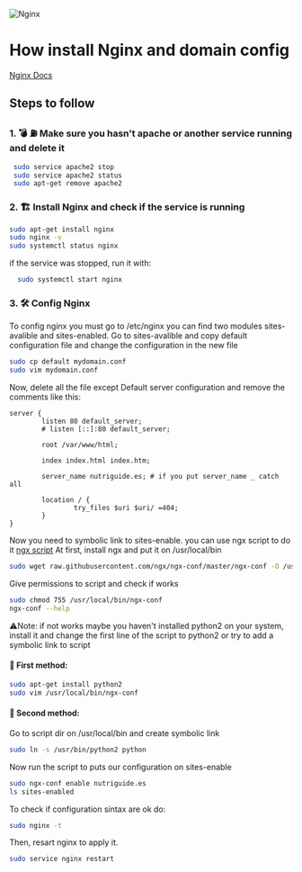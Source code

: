 <!-- ---
title: Nginx
description: Introduccion de nginx
layout: ../../layouts/MainLayout.astro
--- -->


![Nginx](https://img.shields.io/badge/nginx-%23009639.svg?style=for-the-badge&logo=nginx&logoColor=white)
# How install Nginx and domain config
[Nginx Docs](http://nginx.org/en/docs/)
## Steps to follow
### 1. 💣 ⛽ Make sure you hasn't apache or another service running and delete it
```zsh
 sudo service apache2 stop
 sudo service apache2 status
 sudo apt-get remove apache2
```
### 2. 🏗 Install Nginx and check if the service is running

```zsh
sudo apt-get install nginx
sudo nginx -v
sudo systemctl status nginx
```

if the service was stopped, run it with:
```zsh
  sudo systemctl start nginx
```
### 3. 🛠 Config Nginx
To config nginx you must go to /etc/nginx you can find two modules sites-avalible and sites-enabled.
Go to sites-avalible and copy default configuration file and change the configuration in the new file
```zsh
sudo cp default mydomain.conf
sudo vim mydomain.conf
```

Now, delete all the file except Default server configuration and remove the comments like this:
```
server {
        listen 80 default_server;
        # listen [::]:80 default_server;
        
        root /var/www/html;

        index index.html index.htm;

        server_name nutriguide.es; # if you put server_name _ catch all

        location / {
                try_files $uri $uri/ =404;
        }
}
```

Now you need to symbolic link to sites-enable. you can use ngx script to do it [ngx script](https://github.com/ngx/ngx-conf)
At first, install ngx and put it on /usr/local/bin
```zsh
sudo wget raw.githubusercontent.com/ngx/ngx-conf/master/ngx-conf -O /usr/local/bin/ngx-conf
```

Give permissions to script and check if works

```zsh
sudo chmod 755 /usr/local/bin/ngx-conf
ngx-conf --help
```

⚠Note: if not works maybe you haven't installed python2 on your system, install it and change the first line of the script to python2
or try to add a symbolic link to script
#### 🥇 First method:
```zsh
sudo apt-get install python2
sudo vim /usr/local/bin/ngx-conf
```
#### 🥈 Second method:
Go to script dir on /usr/local/bin and create symbolic link
```zsh
sudo ln -s /usr/bin/python2 python
```

Now run the script to puts our configuration on sites-enable
```zsh
sudo ngx-conf enable nutriguide.es
ls sites-enabled
```
To check if configuration sintax are ok do:
```zsh
sudo nginx -t
```
Then, resart nginx to apply it.
```zsh
sudo service nginx restart
```
